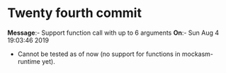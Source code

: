 # Twenty fourth commit

**Message**:- Support function call with up to 6 arguments
**On**:- Sun Aug 4 19:03:46 2019

- Cannot be tested as of now (no support for functions in mockasm-runtime yet).

